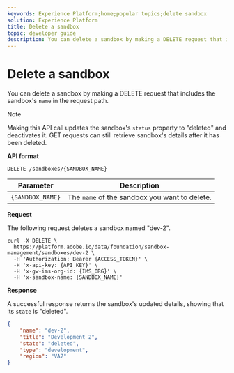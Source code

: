 ```yaml
---
keywords: Experience Platform;home;popular topics;delete sandbox
solution: Experience Platform
title: Delete a sandbox
topic: developer guide
description: You can delete a sandbox by making a DELETE request that includes the sandbox's name in the request path.
---
```


# Delete a sandbox

You can delete a sandbox by making a DELETE request that includes the sandbox's `name` in the request path.

>[!NOTE]
>
>Making this API call updates the sandbox's `status` property to "deleted" and deactivates it. GET requests can still retrieve sandbox's details after it has been deleted.

**API format**

```http
DELETE /sandboxes/{SANDBOX_NAME}
```

| Parameter | Description |
| --- | --- |
| `{SANDBOX_NAME}` | The `name` of the sandbox you want to delete. |

**Request**

The following request deletes a sandbox named "dev-2".

```shell
curl -X DELETE \
  https://platform.adobe.io/data/foundation/sandbox-management/sandboxes/dev-2 \
  -H 'Authorization: Bearer {ACCESS_TOKEN}' \
  -H 'x-api-key: {API_KEY}' \
  -H 'x-gw-ims-org-id: {IMS_ORG}' \
  -H 'x-sandbox-name: {SANDBOX_NAME}'
```

**Response**

A successful response returns the sandbox's updated details, showing that its `state` is "deleted".

```json
{
    "name": "dev-2",
    "title": "Development 2",
    "state": "deleted",
    "type": "development",
    "region": "VA7"
}
```